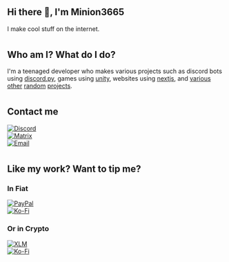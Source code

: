 # <h2>Hi there 👋, I'm Minion3665</h2>
I make cool stuff on the internet.

# <h2>Who am I? What do I do?</h2>
I'm a teenaged developer who makes various projects such as discord bots using [discord.py](https://github.com/rapptz/discord.py/), games using [unity](https://unity.com/), websites using [nextjs](https://nextjs.org/), and [various](https://github.com/ClicksMinutePer/utilities) [other](https://github.com/Minion3665/forum) [random](https://github.com/Minion3665/The-token-graveyard) [projects](https://github.com/Minion3665/talk).

# <h2>Contact me</h2>

[![Discord](https://img.shields.io/badge/message%20on%20discord-Minion3665%236456-7289DA?logo=discord&labelColor=grey&style=for-the-badge)](https://discord.gg/bPaNnxe)<br/>
[![Matrix](https://img.shields.io/badge/like%20encrypted%20messages%3F-Try%20matrix-0dbd8b?logo=element&labelColor=grey&style=for-the-badge)](https://matrix.to/#/@minion3665:matrix.org)<br/>
[![Email](https://img.shields.io/badge/get%20a%20slower%20response%20by-email-white?logo=minutemailer&logoColor=white&labelColor=grey&style=for-the-badge)](mailto://nathanturner3665@gmail.com)

<!-- -->

# <h2>Like my work? Want to tip me?</h2>

<h3>In Fiat</h3>

[![PayPal](https://img.shields.io/badge/tip%20on-paypal-lightblue?logo=paypal&labelColor=grey&style=for-the-badge)](https://paypal.me/minion3665)<br/>
[![Ko-Fi](https://img.shields.io/badge/buy%20me%20a-kofi-lightpink?logo=coffeescript&labelColor=grey&style=for-the-badge)](https://ko-fi.com/minion3665)

<h3>Or in Crypto</h3>

[![XLM](https://img.shields.io/badge/send%20me%20XLM-GDR27LP777BE3SWCLK545RZQ2VIGCLNX4VQ2K7Q4FESZZSA3MOBTPZYA-navy?logo=stellar&labelColor=grey&style=for-the-badge)]()<br/>
[![Ko-Fi](https://img.shields.io/badge/tip%20in%20bitcoin-bc1qvllh7etcs2q0dszudfmkxj7nufxxxxj40td4s8-orange?logo=bitcoin&labelColor=grey&style=for-the-badge)]()
